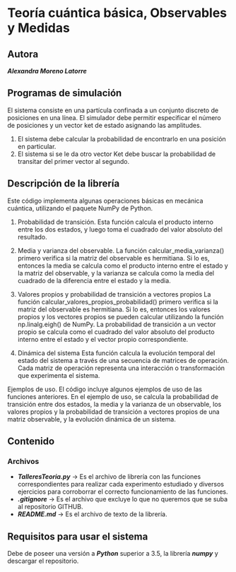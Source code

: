 # Teoría cuántica básica, Observables y Medidas
## Autora

***Alexandra Moreno Latorre***

## Programas de simulación
El sistema consiste en una partícula confinada a un conjunto discreto de posiciones en una línea. El simulador debe permitir especificar el número de posiciones y un vector ket de estado asignando las amplitudes.
1. El sistema debe calcular la probabilidad de encontrarlo en una posición en particular.
2. El sistema si se le da otro vector Ket debe buscar la probabilidad de transitar del primer vector al segundo.

## Descripción de la librería
Este código implementa algunas operaciones básicas en mecánica cuántica, utilizando el paquete NumPy de Python.

1. Probabilidad de transición.
Esta función calcula el producto interno entre los dos estados, y luego toma el cuadrado del valor absoluto del resultado.

2.  Media y varianza del observable.
La función calcular_media_varianza() primero verifica si la matriz del observable es hermitiana. Si lo es, entonces la media se calcula como el producto interno entre el estado y la matriz del observable, y la varianza se calcula como la media del cuadrado de la diferencia entre el estado y la media.

3.  Valores propios y probabilidad de transición a vectores propios
La función calcular_valores_propios_probabilidad() primero verifica si la matriz del observable es hermitiana. Si lo es, entonces los valores propios y los vectores propios se pueden calcular utilizando la función np.linalg.eigh() de NumPy. La probabilidad de transición a un vector propio se calcula como el cuadrado del valor absoluto del producto interno entre el estado y el vector propio correspondiente.

4. Dinámica del sistema
Esta función calcula la evolución temporal del estado del sistema a través de una secuencia de matrices de operación. Cada matriz de operación representa una interacción o transformación que experimenta el sistema.


Ejemplos de uso.
El código incluye algunos ejemplos de uso de las funciones anteriores. En el ejemplo de uso, se calcula la probabilidad de transición entre dos estados, la media y la varianza de un observable, los valores propios y la probabilidad de transición a vectores propios de una matriz observable, y la evolución dinámica de un sistema.

## Contenido

### Archivos
- ***TalleresTeoria.py*** -> Es el archivo de librería con las funciones correspondientes para realizar cada experimento estudiado y diversos ejercicios para corroborrar el correcto funcionamiento de las funciones.
- ***.gitignore*** -> Es el archivo que excluye lo que no queremos que se suba al repositorio GITHUB.
- ***README.md*** -> Es el archivo de texto de la librería.

## Requisitos para usar el sistema

Debe de poseer una versión a ***Python*** superior a 3.5, la librería ***numpy*** y descargar el repositorio.
